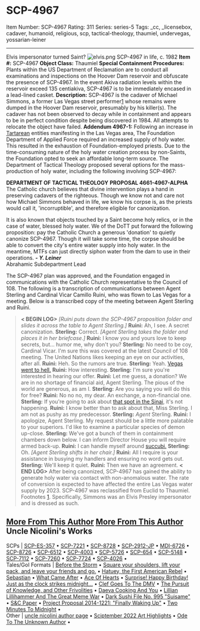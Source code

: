 # SCP-4967
Item Number: SCP-4967
Rating: 311
Series: series-5
Tags: _cc, _licensebox, cadaver, humanoid, religious, scp, tactical-theology, thaumiel, undervegas, yossarian-leiner

---

Elvis impersonator turned Saint?
![elvis.png](https://scp-wiki.wdfiles.com/local--files/scp-4967/elvis.png)
SCP-4967 in life, c. 1982
**Item #:** SCP-4967
**Object Class:** Thaumiel
**Special Containment Procedures:** Plants within the US Department of Reclamation are to conduct all examinations and inspections on the Hoover Dam reservoir and obfuscate the presence of SCP-4967. In the event Akiva radiation levels within the reservoir exceed 135 centiakiva, SCP-4967 is to be immediately encased in a lead-lined casket.
**Description:** SCP-4967 is the cadaver of Michael Simmons, a former Las Vegas street performer[1](javascript:;) whose remains were dumped in the Hoover Dam reservoir, presumably by his killer(s). The cadaver has not been observed to decay while in containment and appears to be in perfect condition despite being discovered in 1984. All attempts to relocate the object have failed.
**Addendum 4967-1:** Following an increase in [Tartarean](https://scp-wiki.wikidot.com/scp-1844) entities manifesting in the Las Vegas area, The Foundation Department of Applied Force required an increased supply of holy water. This resulted in the exhaustion of Foundation-employed priests. Due to the time-consuming nature of the holy water creation process by non-Saints, the Foundation opted to seek an affordable long-term source.
The Department of Tactical Theology proposed several options for the mass-production of holy water, including the following involving SCP-4967:
  
**DEPARTMENT OF**
**TACTICAL THEOLOGY**
**PROPOSAL 4661-4967-ALPHA**
The Catholic church believes that divine intervention plays a hand in preserving cadavers of the righteous. Though we know not and care not how Michael Simmons behaved in life, we know his corpse is, as the priests would call it, 'incorruptible', and therefore eligible for canonization.  
  
It is also known that objects touched by a Saint become holy relics, or in the case of water, blessed holy water. We of the DoTT put forward the following proposition: pay the Catholic Church a generous 'donation' to quietly canonize SCP-4967. Though it will take some time, the corpse should be able to convert the city's entire water supply into holy water. In the meantime, MTFs can just directly siphon water from the dam to use in their operations.
**_\- Y. Leiner_**  
Abrahamic Subdepartment Lead  

The SCP-4967 plan was approved, and the Foundation engaged in communications with the Catholic Church representative to the Council of 108. The following is a transcription of communications between Agent Sterling and Cardinal Vicar Camillo Ruini, who was flown to Las Vegas for a meeting.
Below is a transcribed copy of the meeting between Agent Sterling and Ruini.
> **< BEGIN LOG>**
> _[Ruini puts down the SCP-4967 proposition folder and slides it across the table to Agent Sterling.]_
> **Ruini:** Ah, I see. A secret canonization.
> **Sterling:** Correct.
> _[Agent Sterling takes the folder and places it in her briefcase.]_
> **Ruini:** I know you and yours love to keep secrets, but… humor me, why don't you?
> **Sterling:** No need to be coy, Cardinal Vicar. I'm sure this was covered at the latest Council of 108 meeting. The United Nations likes keeping an eye on our activities, after all.
> **Ruini:** Heh. So the rumors are true.
> **Sterling:** Yeah. [Vegas went to hell.](/scp-4661)
> **Ruini:** How interesting.
> **Sterling:** I'm sure you're interested in hearing our offer.
> **Ruini:** Let me guess, a donation? We are in no shortage of financial aid, Agent Sterling. The pious of the world are generous, as am I.
> **Sterling:** Are you saying you will do this for free?
> **Ruini:** No no no, my dear. An exchange, a non-financial one.
> **Sterling:** If you're going to ask about [that spot in the Sinai](/spikebrennan-s-proposal), it's not happening.
> **Ruini:** I know better than to ask about that, Miss Sterling. I am not as pushy as my predecessor.
> **Sterling:** _Agent_ Sterling.
> **Ruini:** I apologize, Agent Sterling. My request should be a little more palatable to your superiors. I'd like to examine a particular species of demon up-close.
> **Sterling:** We've got a bunch of them in containment chambers down below. I can inform Director House you will require armed back-up.
> **Ruini:** I can handle myself around [succubi.](/scp-5690)
> **Sterling:** Oh.
> _[Agent Sterling shifts in her chair.]_
> **Ruini:** All I require is your assistance in busying my handlers and ensuring no word gets out.
> **Sterling:** We'll keep it quiet.
> **Ruini:** Then we have an agreement.
> **< END LOG>**
After being canonized, SCP-4967 has gained the ability to generate holy water via contact with non-anomalous water. The rate of conversion is expected to have affected the entire Las Vegas water supply by 2023. SCP-4967 was reclassified from Euclid to Thaumiel.
Footnotes
[1](javascript:;). Specifically, Simmons was an Elvis Presley impersonator and is dressed as such.
  
  
  

[More From This Author](javascript:;)
[More From This Author](javascript:;)
Uncle Nicolini's Works  
---  
SCPs |  [SCP-ES-357](/scp-es-357) • [SCP-7221](/scp-7221) • [SCP-8728](/scp-8728) • [SCP-2912-JP](/scp-2912-jp) • [MDI-6726](/scp-6726) • [SCP-8726](/scp-8726) • [SCP-6512](/scp-6512) • [SCP-4003](/scp-4003) • [SCP-5726](/scp-5726) • [SCP-654](/scp-654) • [SCP-5148](/scp-5148) • [SCP-7112](/scp-7112) • [SCP-7260](/scp-7260) • [SCP-7724](/scp-7724) • [SCP-4026](/scp-4026) •  
Tales/GoI Formats |  [Before the Storm](/before-the-storm) • [Square your shoulders, lift your pack, and leave your friends and go.](/square-your-shoulders) • [Hatuey, the First American Rebel](/hatuey) • [Sebastian](/sebastian) • [What Came After](/veilfall) • [Ace Of Hearts](/ace-of-hearts) • [Surprise! Happy Birthday! Just as the clock strikes midnight...](/surprise-happy-birthday-12) • [Clef Goes To The DMV](/clef-goes-to-the-dmv) • [The Pursuit of Knowledge, and Other Frivolities](/tpokaof) • [Daeva Cooking And You](/daeva-cooking-and-you) • [Lillian Lillihammer And The Great Meme War](/lillian-lillihammer-and-the-great-meme-war) • [Dark Sushi File No. 995 "Suisame"](/yamizushi-file-no995) • [S&C Paper](/sc-paper) • [Project Proposal 2014-1221: "Finally Waking Up"](/project-proposal-2014-1221) • [Two Minutes To Midnight](/two-minutes-to-midnight) •  
Other |  [uncle nicolini author page](/uncle-nicolini-author-page) • [Sciptember 2022 Art Highlights](/sciptember-2022-art) • [Ode To The Unknown Author](/ode-to-the-unknown-author) •